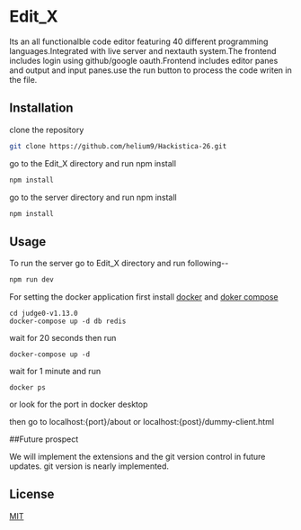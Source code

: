 # Edit_X

Its an all functionalble code editor featuring 40 different programming languages.Integrated with live server and nextauth system.The frontend includes login using github/google oauth.Frontend includes editor panes
and output and input panes.use the run button to process the code writen in the file.

## Installation

clone the repository
```bash
git clone https://github.com/helium9/Hackistica-26.git
```

go to the Edit_X directory and run npm install

```bash
npm install
```

go to the server directory and run npm install

```bash
npm install
```

## Usage
To run the server 
go to Edit_X directory and run following--
```bash
npm run dev
```

For setting the docker application
first install [docker](https://choosealicense.com/licenses/mit/) and [doker compose](https://docs.docker.com/compose)
```
cd judge0-v1.13.0
docker-compose up -d db redis
```

wait for 20 seconds then run

```
docker-compose up -d
```
wait for 1 minute and run

```docker ps ```

or look for the port in docker desktop

then go to localhost:{port}/about or localhost:{post}/dummy-client.html



##Future prospect

We will implement the extensions and the git version control in future updates.
git version is nearly implemented.



## License

[MIT](https://choosealicense.com/licenses/mit/)
